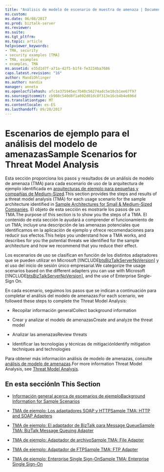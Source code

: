 ```yaml
---
title: "Análisis de modelo de escenario de muestra de amenaza | Documentos de Microsoft"
ms.custom: 
ms.date: 06/08/2017
ms.prod: biztalk-server
ms.reviewer: 
ms.suite: 
ms.tgt_pltfrm: 
ms.topic: article
helpviewer_keywords:
- TMA, security
- security examples [TMA]
- TMA, examples
- examples, TMA
ms.assetid: e35d1d7f-a71a-42f5-b1f4-fe3234ba7686
caps.latest.revision: "16"
author: MandiOhlinger
ms.author: mandia
manager: anneta
ms.openlocfilehash: afc1e375945ec7b40c56274adc5e18cb1ee67f97
ms.sourcegitcommit: cb908c540d8f1a692d01dc8f313e16cb4b4e696d
ms.translationtype: MT
ms.contentlocale: es-ES
ms.lasthandoff: 09/20/2017
---
```

# <a name="sample-scenarios-for-threat-model-analysis"></a><span data-ttu-id="94465-102">Escenarios de ejemplo para el análisis del modelo de amenazas</span><span class="sxs-lookup"><span data-stu-id="94465-102">Sample Scenarios for Threat Model Analysis</span></span>
<span data-ttu-id="94465-103">Esta sección proporciona los pasos y resultados de un análisis de modelo de amenaza (TMA) para cada escenario de uso de la arquitectura de ejemplo identificada en [arquitecturas de ejemplo para pequeñas y compañías de Medium-Sized](../core/sample-architectures-for-small-medium-sized-companies.md).</span><span class="sxs-lookup"><span data-stu-id="94465-103">This section provides the steps and results of a threat model analysis (TMA) for each usage scenario for the sample architecture identified in [Sample Architectures for Small & Medium-Sized Companies](../core/sample-architectures-for-small-medium-sized-companies.md).</span></span> <span data-ttu-id="94465-104">El objeto de esta sección es mostrarle los pasos de un TMA.</span><span class="sxs-lookup"><span data-stu-id="94465-104">The purpose of this section is to show you the steps of a TMA.</span></span> <span data-ttu-id="94465-105">El contenido de esta sección le ayudará a comprender el funcionamiento de un TMA; incluye una descripción de las amenazas potenciales que identificamos en la aplicación de ejemplo y ofrece recomendaciones para reducir sus efectos.</span><span class="sxs-lookup"><span data-stu-id="94465-105">This helps you understand how a TMA works, and describes for you the potential threats we identified for the sample architecture and how we recommend that you reduce their effect.</span></span>  
  
 <span data-ttu-id="94465-106">Los escenarios de uso se clasifican en función de los distintos adaptadores que se pueden utilizar en Microsoft [!INCLUDE[btsBizTalkServerNoVersion](../includes/btsbiztalkservernoversion-md.md)] y el uso del inicio de sesión único empresarial.</span><span class="sxs-lookup"><span data-stu-id="94465-106">We categorize the usage scenarios based on the different adapters you can use with Microsoft [!INCLUDE[btsBizTalkServerNoVersion](../includes/btsbiztalkservernoversion-md.md)], and the use of Enterprise Single-Sign On.</span></span>  
  
 <span data-ttu-id="94465-107">En cada escenario, seguimos los pasos que se indican a continuación para completar el análisis del modelo de amenazas:</span><span class="sxs-lookup"><span data-stu-id="94465-107">For each scenario, we followed these steps to complete the Threat Model Analysis:</span></span>  
  
-   <span data-ttu-id="94465-108">Recopilar información general</span><span class="sxs-lookup"><span data-stu-id="94465-108">Collect background information</span></span>  
  
-   <span data-ttu-id="94465-109">Crear y analizar el modelo de amenazas</span><span class="sxs-lookup"><span data-stu-id="94465-109">Create and analyze the threat model</span></span>  
  
-   <span data-ttu-id="94465-110">Analizar las amenazas</span><span class="sxs-lookup"><span data-stu-id="94465-110">Review threats</span></span>  
  
-   <span data-ttu-id="94465-111">Identificar las tecnologías y técnicas de mitigación</span><span class="sxs-lookup"><span data-stu-id="94465-111">Identify mitigation techniques and technologies</span></span>  
  
 <span data-ttu-id="94465-112">Para obtener más información análisis de modelo de amenazas, consulte [análisis de modelo de amenazas](../core/threat-model-analysis.md).</span><span class="sxs-lookup"><span data-stu-id="94465-112">For more information Threat Model Analysis, see [Threat Model Analysis](../core/threat-model-analysis.md).</span></span>  
  
## <a name="in-this-section"></a><span data-ttu-id="94465-113">En esta sección</span><span class="sxs-lookup"><span data-stu-id="94465-113">In This Section</span></span>  
  
-   [<span data-ttu-id="94465-114">Información general acerca de escenarios de ejemplo</span><span class="sxs-lookup"><span data-stu-id="94465-114">Background Information for Sample Scenarios</span></span>](../core/background-information-for-sample-scenarios.md)  
  
-   [<span data-ttu-id="94465-115">TMA de ejemplo: Los adaptadores SOAP y HTTP</span><span class="sxs-lookup"><span data-stu-id="94465-115">Sample TMA: HTTP and SOAP Adapters</span></span>](../core/sample-tma-http-and-soap-adapters.md)  
  
-   [<span data-ttu-id="94465-116">TMA de ejemplo: El adaptador de BizTalk para Message Queue</span><span class="sxs-lookup"><span data-stu-id="94465-116">Sample TMA: BizTalk Message Queuing Adapter</span></span>](../core/sample-tma-biztalk-message-queuing-adapter.md)  
  
-   [<span data-ttu-id="94465-117">TMA de ejemplo: Adaptador de archivo</span><span class="sxs-lookup"><span data-stu-id="94465-117">Sample TMA: File Adapter</span></span>](../core/sample-tma-file-adapter.md)  
  
-   [<span data-ttu-id="94465-118">TMA de ejemplo: Adaptador de FTP</span><span class="sxs-lookup"><span data-stu-id="94465-118">Sample TMA: FTP Adapter</span></span>](../core/sample-tma-ftp-adapter.md)  
  
-   [<span data-ttu-id="94465-119">TMA de ejemplo: Enterprise Single Sign-On</span><span class="sxs-lookup"><span data-stu-id="94465-119">Sample TMA: Enterprise Single Sign-On</span></span>](../core/sample-tma-enterprise-single-sign-on.md)